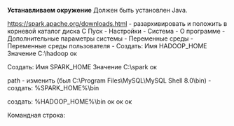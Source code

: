 **Устанавливаем окружение**
Должен быть установлен Java.

https://spark.apache.org/downloads.html - разархивировать и положить в корневой каталог диска С
Пуск - Настройки - Система - О программе - Дополнительные параметры системы - Переменные среды - Переменные среды пользователя - Создать:
Имя HADOOP_HOME
Значение C:\hadoop
ок

Создать:
Имя SPARK_HOME
Значение C:\spark
ок

path - изменить (был C:\Program Files\MySQL\MySQL Shell 8.0\bin\) - создать:
%SPARK_HOME%\bin

создать:
%HADOOP_HOME%\bin
ок
ок
ок

Командная строка:

